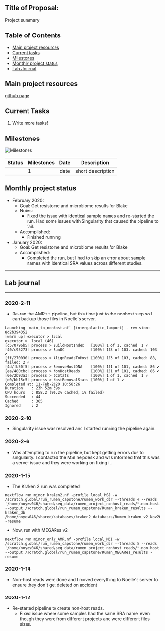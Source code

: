 Title of Proposal:
------------

Project summary


Table of Contents
-----
* [Main project resources](#main-project-resources)
* [Current tasks](#current-tasks)
* [Milestones](#milestones)
* [Monthly project status](#monthly-project-status)
* [Lab Journal](#lab-journal)

## Main project resources

[github page](https://github.com/TheNoyesLab/NCBA_rumen_project)



## Current Tasks

  1. Write more tasks!
  
## Milestones

![Milestones]( "timeline")

| Status | Milestones| Date  | Description  |
| -------| ------------- |:------------:| ------------|
| | 1      | date  | short description |

    
## Monthly project status

- February 2020:
  * Goal: Get resistome and microbiome results for Blake
  * Notes:
    * Fixed the issue with identical sample names and re-started the run. Had some issues with Singularity that caused the pipeline to fail.
  * Accomplished:
    * Finished running 
- January 2020:
  * Goal: Get resistome and microbiome results for Blake
  * Accomplished: 
    * Completed the run, but I had to skip an error about sample names with identical SRA values across different studies.


***
## Lab journal
---------------------------------------------------------------------------------------------------------------

### 2020-2-11
* Re-ran the AMR++ pipeline, but this time just to the nonhost step so I can backup those files in Noelle's server. 

```
Launching `main_to_nonhost.nf` [intergalactic_lamport] - revision: 8d2b394352
[warm up] executor > local
executor >  local (46)
[c5/0796b5] process > BuildHostIndex   [100%] 1 of 1, cached: 1 ✔
[40/c95273] process > RunQC            [100%] 103 of 103, cached: 103 ✔
[ff/270030] process > AlignReadsToHost [100%] 103 of 103, cached: 88, failed: 2 ✔
[4d/fb50f5] process > RemoveHostDNA    [100%] 101 of 101, cached: 86 ✔
[ea/480cbc] process > NonHostReads     [100%] 101 of 101, cached: 86 ✔
[0e/2b93a3] process > QCStats          [100%] 1 of 1, cached: 1 ✔
[d0/bb15c5] process > HostRemovalStats [100%] 1 of 1 ✔
Completed at: 11-Feb-2020 10:58:26
Duration    : 23h 52m 59s
CPU hours   : 858.2 (90.2% cached, 1% failed)
Succeeded   : 44
Cached      : 365
Ignored     : 2
```
### 2020-2-10
* Singularity issue was resolved and I started running the pipeline again.

### 2020-2-6
* Was attempting to run the pipeline, but kept getting errors due to singularity. I contacted the MSI helpdesk and was informed that this was a server issue and they were working on fixing it.


### 2020-1-15
* The Kraken 2 run was completed
```
nextflow run minor_kraken2.nf -profile local_MSI -w /scratch.global/run_rumen_capstone/rumen_work_dir --threads 4 --reads '/home/noyes046/shared/seq_data/rumen_project_nonhost_reads/*.non.host.R{1,2}.fastq.gz' --output /scratch.global/run_rumen_capstone/Rumen_kraken_results --kraken_db /home/noyes046/shared/databases/kraken2_databases/Rumen_kraken_v2_Nov2019/ -resume
```

* Now, run with MEGARes v2
```
nextflow run minor_only_AMR.nf -profile local_MSI -w /scratch.global/run_rumen_capstone/rumen_work_dir --threads 5 --reads '/home/noyes046/shared/seq_data/rumen_project_nonhost_reads/*.non.host.R{1,2}.fastq.gz' --output /scratch.global/run_rumen_capstone/Rumen_MEGARes_results -resume
```

### 2020-1-14
* Non-host reads were done and I moved everything to Noelle's server to ensure they don't get deleted on accident

### 2020-1-12
* Re-started pipeline to create non-host reads. 
  * Fixed issue where some samples had the same SRA name, even though they were from different projects and were different files sizes.
